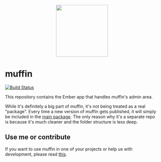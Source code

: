 <p align="center">
  <a href="http://muffin.cafe">
    <img src="http://i.imgur.com/buhMCWz.png" width="170">
  </a>
</p>

# muffin

[![Build Status](https://travis-ci.org/muffin-cms/client.svg?branch=master)](https://travis-ci.org/muffin-cms/client)

This repository contains the Ember app that handles muffin's admin area.

While it's definitely a big part of muffin, it's not being treated as a real "package". Every time a new version of muffin gets published, it will simply be included in the [main package](https://github.com/muffin-cms/app). The only reason why it's a separate repo is because it's much cleaner and the folder structure is less deep.

## Use me or contribute

If you want to use muffin in one of your projects or help us with development, please read [this](https://github.com/muffin-cms/app#muffin).
